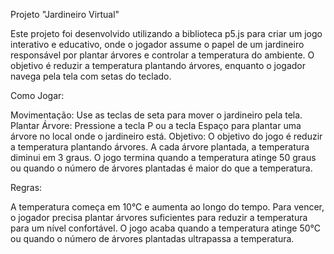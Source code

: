 Projeto "Jardineiro Virtual"

Este projeto foi desenvolvido utilizando a biblioteca p5.js para criar um jogo interativo e educativo, onde o jogador assume o papel de um jardineiro responsável por plantar árvores e controlar a temperatura do ambiente. O objetivo é reduzir a temperatura plantando árvores, enquanto o jogador navega pela tela com setas do teclado.

Como Jogar:

Movimentação: Use as teclas de seta para mover o jardineiro pela tela. Plantar Árvore: Pressione a tecla P ou a tecla Espaço para plantar uma árvore no local onde o jardineiro está. Objetivo: O objetivo do jogo é reduzir a temperatura plantando árvores. A cada árvore plantada, a temperatura diminui em 3 graus. O jogo termina quando a temperatura atinge 50 graus ou quando o número de árvores plantadas é maior do que a temperatura.

Regras:

A temperatura começa em 10°C e aumenta ao longo do tempo. Para vencer, o jogador precisa plantar árvores suficientes para reduzir a temperatura para um nível confortável. O jogo acaba quando a temperatura atinge 50°C ou quando o número de árvores plantadas ultrapassa a temperatura.
